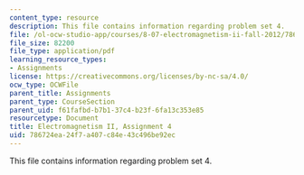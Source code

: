 ```yaml
---
content_type: resource
description: This file contains information regarding problem set 4.
file: /ol-ocw-studio-app/courses/8-07-electromagnetism-ii-fall-2012/786724ea24f7a407c84e43c496be92ec_MIT8_07F12_pset04.pdf
file_size: 82200
file_type: application/pdf
learning_resource_types:
- Assignments
license: https://creativecommons.org/licenses/by-nc-sa/4.0/
ocw_type: OCWFile
parent_title: Assignments
parent_type: CourseSection
parent_uid: f61fafbd-b7b1-37c4-b23f-6fa13c353e85
resourcetype: Document
title: Electromagnetism II, Assignment 4
uid: 786724ea-24f7-a407-c84e-43c496be92ec
---
```

This file contains information regarding problem set 4.
